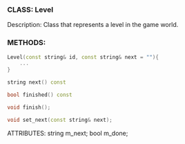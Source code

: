 ### CLASS: Level
Description: Class that represents a level in the game world.

### METHODS:

```c++
Level(const string& id, const string& next = ""){
    ...
}
```

```c++
string next() const
```

```c++
bool finished() const
```

```c++
void finish();
```

```c++
void set_next(const string& next);
```

ATTRIBUTES:
string m_next;
bool m_done;
